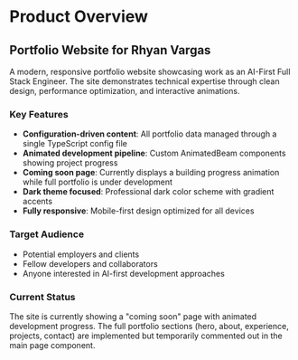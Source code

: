 # Product Overview

## Portfolio Website for Rhyan Vargas

A modern, responsive portfolio website showcasing work as an AI-First Full Stack Engineer. The site demonstrates technical expertise through clean design, performance optimization, and interactive animations.

### Key Features
- **Configuration-driven content**: All portfolio data managed through a single TypeScript config file
- **Animated development pipeline**: Custom AnimatedBeam components showing project progress
- **Coming soon page**: Currently displays a building progress animation while full portfolio is under development
- **Dark theme focused**: Professional dark color scheme with gradient accents
- **Fully responsive**: Mobile-first design optimized for all devices

### Target Audience
- Potential employers and clients
- Fellow developers and collaborators
- Anyone interested in AI-first development approaches

### Current Status
The site is currently showing a "coming soon" page with animated development progress. The full portfolio sections (hero, about, experience, projects, contact) are implemented but temporarily commented out in the main page component.